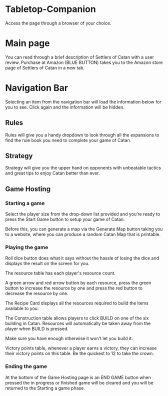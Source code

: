﻿# Tabletop-Companion
Access the page through a browser of your choice. 

# Main page 

You can read through a brief description of Settlers of Catan with a user review. Purchase at Amazon (BLUE BUTTON) takes you to the Amazon store page of Settlers of Catan in a new tab. 

# Navigation Bar 

Selecting an item from the navigation bar will load the information below for you to see. Click again and the information will be hidden. 

## Rules 

Rules will give you a handy dropdown to look through all the expansions to find the rule book you need to complete your game of Catan. 

## Strategy 

Strategy will give you the upper hand on opponents with unbeatable tactics and great tips to enjoy Catan better than ever. 

## Game Hosting 

### Starting a game 

Select the player size from the drop-down list provided and you’re ready to press the Start Game button to setup your game of Catan. 

Before this, you can generate a map via the Generate Map button taking you to a website, where you can produce a random Catan Map that is printable. 

### Playing the game 

Roll dice button does what it says without the hassle of losing the dice and displays the result on the screen for you. 

The resource table has each player's resource count. 

A green arrow and red arrow button by each resource, press the green button to increase the resource by one and press the red button to decrease the resource by one. 

The Recipe Card displays all the resources required to build the items available to you. 

The Construction table allows players to click BUILD on one of the six building in Catan. Resources will automatically be taken away from the player when BUILD is pressed.  

Make sure you have enough otherwise it won’t let you build it. 

Victory points table, whenever a player earns a victory, they can increase their victory points on this table. Be the quickest to 12 to take the crown. 

### Ending the game 

At the bottom of the Game Hosting page is an END GAME button when pressed the in progress or finished game will be cleared and you will be returned to the Starting a game phase. 
